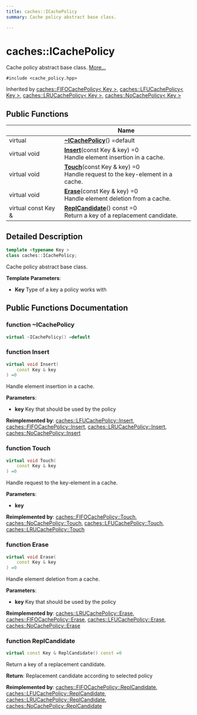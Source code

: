 ```yaml
---
title: caches::ICachePolicy
summary: Cache policy abstract base class. 

---
```


# caches::ICachePolicy



Cache policy abstract base class.  [More...](#detailed-description)


`#include <cache_policy.hpp>`

Inherited by [caches::FIFOCachePolicy< Key >](/caches/api/policy/fifo_cache_policy), [caches::LFUCachePolicy< Key >](/caches/api/policy/lfu_cache_policy), [caches::LRUCachePolicy< Key >](/caches/api/policy/lru_cache_policy), [caches::NoCachePolicy< Key >](/caches/api/policy/no_cache_policy)

## Public Functions

|                | Name           |
| -------------- | -------------- |
| virtual | **[~ICachePolicy](/caches/api/policy/cache_policy_interface/#function-~icachepolicy)**() =default |
| virtual void | **[Insert](/caches/api/policy/cache_policy_interface/#function-insert)**(const Key & key) =0<br>Handle element insertion in a cache.  |
| virtual void | **[Touch](/caches/api/policy/cache_policy_interface/#function-touch)**(const Key & key) =0<br>Handle request to the key-element in a cache.  |
| virtual void | **[Erase](/caches/api/policy/cache_policy_interface/#function-erase)**(const Key & key) =0<br>Handle element deletion from a cache.  |
| virtual const Key & | **[ReplCandidate](/caches/api/policy/cache_policy_interface/#function-replcandidate)**() const =0<br>Return a key of a replacement candidate.  |

## Detailed Description

```cpp
template <typename Key >
class caches::ICachePolicy;
```

Cache policy abstract base class. 

**Template Parameters**: 

  * **Key** Type of a key a policy works with 

## Public Functions Documentation

### function ~ICachePolicy

```cpp
virtual ~ICachePolicy() =default
```


### function Insert

```cpp
virtual void Insert(
    const Key & key
) =0
```

Handle element insertion in a cache. 

**Parameters**: 

  * **key** Key that should be used by the policy 


**Reimplemented by**: [caches::LFUCachePolicy::Insert](/caches/Classes/classcaches_1_1LFUCachePolicy/#function-insert), [caches::FIFOCachePolicy::Insert](/caches/Classes/classcaches_1_1FIFOCachePolicy/#function-insert), [caches::LRUCachePolicy::Insert](/caches/Classes/classcaches_1_1LRUCachePolicy/#function-insert), [caches::NoCachePolicy::Insert](/caches/Classes/classcaches_1_1NoCachePolicy/#function-insert)


### function Touch

```cpp
virtual void Touch(
    const Key & key
) =0
```

Handle request to the key-element in a cache. 

**Parameters**: 

  * **key** 


**Reimplemented by**: [caches::FIFOCachePolicy::Touch](/caches/Classes/classcaches_1_1FIFOCachePolicy/#function-touch), [caches::NoCachePolicy::Touch](/caches/Classes/classcaches_1_1NoCachePolicy/#function-touch), [caches::LFUCachePolicy::Touch](/caches/Classes/classcaches_1_1LFUCachePolicy/#function-touch), [caches::LRUCachePolicy::Touch](/caches/Classes/classcaches_1_1LRUCachePolicy/#function-touch)


### function Erase

```cpp
virtual void Erase(
    const Key & key
) =0
```

Handle element deletion from a cache. 

**Parameters**: 

  * **key** Key that should be used by the policy 


**Reimplemented by**: [caches::LRUCachePolicy::Erase](/caches/Classes/classcaches_1_1LRUCachePolicy/#function-erase), [caches::FIFOCachePolicy::Erase](/caches/Classes/classcaches_1_1FIFOCachePolicy/#function-erase), [caches::LFUCachePolicy::Erase](/caches/Classes/classcaches_1_1LFUCachePolicy/#function-erase), [caches::NoCachePolicy::Erase](/caches/Classes/classcaches_1_1NoCachePolicy/#function-erase)


### function ReplCandidate

```cpp
virtual const Key & ReplCandidate() const =0
```

Return a key of a replacement candidate. 

**Return**: Replacement candidate according to selected policy 

**Reimplemented by**: [caches::FIFOCachePolicy::ReplCandidate](/caches/Classes/classcaches_1_1FIFOCachePolicy/#function-replcandidate), [caches::LFUCachePolicy::ReplCandidate](/caches/Classes/classcaches_1_1LFUCachePolicy/#function-replcandidate), [caches::LRUCachePolicy::ReplCandidate](/caches/Classes/classcaches_1_1LRUCachePolicy/#function-replcandidate), [caches::NoCachePolicy::ReplCandidate](/caches/Classes/classcaches_1_1NoCachePolicy/#function-replcandidate)
